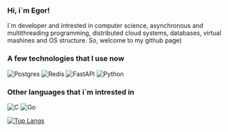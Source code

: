 ### Hi, i`m Egor!
I`m developer and intrested in computer science, asynchronous and multithreading 
programming, distributed cloud systems, databases, virtual mashines and OS structure. So, welcome to my github page)

### A few technologies that I use now

![Postgres](https://img.shields.io/badge/postgres-%23316192.svg?style=for-the-badge&logo=postgresql&logoColor=white)
![Redis](https://img.shields.io/badge/redis-%23DD0031.svg?style=for-the-badge&logo=redis&logoColor=white)
![FastAPI](https://img.shields.io/badge/FastAPI-005571?style=for-the-badge&logo=fastapi)
![Python](https://img.shields.io/badge/python-3670A0?style=for-the-badge&logo=python&logoColor=ffdd54)

### Other languages that i`m intrested in

![C](https://img.shields.io/badge/c-%2300599C.svg?style=for-the-badge&logo=c&logoColor=white)
![Go](https://img.shields.io/badge/go-%2300ADD8.svg?style=for-the-badge&logo=go&logoColor=white)


[![Top Langs](https://github-readme-stats.vercel.app/api/top-langs/?username=Omarmeks89&layout=compact&theme=radical&bg_color=00000000&text_color=ef507b&hide_border=true)](https://github.com/anuraghazra/github-readme-stats)
